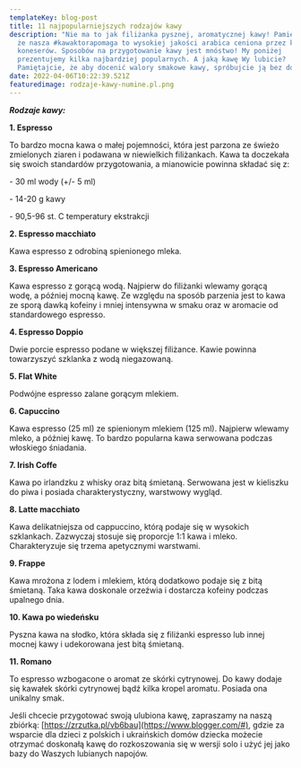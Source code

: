 ```yaml
---
templateKey: blog-post
title: 11 najpopularniejszych rodzajów kawy
description: "Nie ma to jak filiżanka pysznej, aromatycznej kawy! Pamiętajcie,
  że nasza #kawaktorapomaga to wysokiej jakości arabica ceniona przez kawowych
  koneserów. Sposobów na przygotowanie kawy jest mnóstwo! My poniżej
  prezentujemy kilka najbardziej popularnych. A jaką kawę Wy lubicie?
  Pamiętajcie, że aby docenić walory smakowe kawy, spróbujcie ją bez dodatków."
date: 2022-04-06T10:22:39.521Z
featuredimage: rodzaje-kawy-numine.pl.png
---
```

***Rodzaje kawy:***



**1. Espresso**



To bardzo mocna kawa o małej pojemności, która jest parzona ze świeżo zmielonych ziaren i podawana w niewielkich filiżankach. Kawa ta doczekała się swoich standardów przygotowania, a mianowicie powinna składać się z:

\- 30 ml wody (+/- 5 ml)

\- 14-20 g kawy

\- 90,5-96 st. C temperatury ekstrakcji



**2. Espresso macchiato**



Kawa espresso z odrobiną spienionego mleka.



**3. Espresso Americano**



Kawa espresso z gorącą wodą. Najpierw do filiżanki wlewamy gorącą wodę, a później mocną kawę. Ze względu na sposób parzenia jest to kawa ze sporą dawką kofeiny i mniej intensywna w smaku oraz w aromacie od standardowego espresso.



**4. Espresso Doppio**



Dwie porcie espresso podane w większej filiżance. Kawie powinna towarzyszyć szklanka z wodą niegazowaną.



**5. Flat White**



Podwójne espresso zalane gorącym mlekiem.



**6. Capuccino**



Kawa espresso (25 ml) ze spienionym mlekiem (125 ml). Najpierw wlewamy mleko, a później kawę. To bardzo popularna kawa serwowana podczas włoskiego śniadania.



**7. Irish Coffe**



Kawa po irlandzku z whisky oraz bitą śmietaną. Serwowana jest w kieliszku do piwa i posiada charakterystyczny, warstwowy wygląd.



**8. Latte macchiato**



Kawa delikatniejsza od cappuccino, którą podaje się w wysokich szklankach. Zazwyczaj stosuje się proporcje 1:1 kawa i mleko. Charakteryzuje się trzema apetycznymi warstwami.



**9. Frappe**



Kawa mrożona z lodem i mlekiem, którą dodatkowo podaje się z bitą śmietaną. Taka kawa doskonale orzeźwia i dostarcza kofeiny podczas upalnego dnia.



**10. Kawa po wiedeńsku**



Pyszna kawa na słodko, która składa się z filiżanki espresso lub innej mocnej kawy i udekorowana jest bitą śmietaną.



**11. Romano**



To espresso wzbogacone o aromat ze skórki cytrynowej. Do kawy dodaje się kawałek skórki cytrynowej bądź kilka kropel aromatu. Posiada ona unikalny smak.



Jeśli chcecie przygotować swoją ulubiona kawę, zapraszamy na naszą zbiórką: [https://zrzutka.pl/vb6bau](https://www.blogger.com/#), gdzie za wsparcie dla dzieci z polskich i ukraińskich domów dziecka możecie otrzymać doskonałą kawę do rozkoszowania się w wersji solo i użyć jej jako bazy do Waszych lubianych napojów.